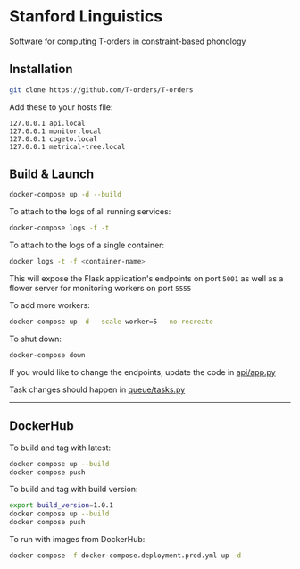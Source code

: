 # Stanford Linguistics

Software for computing T-orders in constraint-based phonology

## Installation

```bash
git clone https://github.com/T-orders/T-orders
```

Add these to your hosts file:

```text
127.0.0.1 api.local
127.0.0.1 monitor.local
127.0.0.1 cogeto.local
127.0.0.1 metrical-tree.local
```

## Build & Launch

```bash
docker-compose up -d --build
```

To attach to the logs of all running services:

```bash
docker-compose logs -f -t
```

To attach to the logs of a single container:

```bash
docker logs -t -f <container-name>
```

This will expose the Flask application's endpoints on port `5001` as well as a flower server for monitoring workers on port `5555`

To add more workers:

```bash
docker-compose up -d --scale worker=5 --no-recreate
```

To shut down:

```bash
docker-compose down
```

If you would like to change the endpoints, update the code in [api/app.py](api/app.py)

Task changes should happen in [queue/tasks.py](celery-queue/tasks.py)

---

## DockerHub

To build and tag with latest:

```bash
docker compose up --build
docker compose push
```

To build and tag with build version:

```bash
export build_version=1.0.1
docker compose up --build
docker compose push
```

To run with images from DockerHub:

```bash
docker compose -f docker-compose.deployment.prod.yml up -d
```
